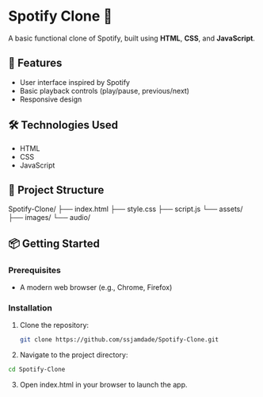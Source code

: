 # Spotify Clone 🎵

A basic functional clone of Spotify, built using **HTML**, **CSS**, and **JavaScript**.

## 🚀 Features

- User interface inspired by Spotify
- Basic playback controls (play/pause, previous/next)
- Responsive design

## 🛠️ Technologies Used

- HTML
- CSS
- JavaScript

## 📁 Project Structure

Spotify-Clone/
├── index.html
├── style.css
├── script.js
└── assets/
├── images/
└── audio/


## 📦 Getting Started

### Prerequisites

- A modern web browser (e.g., Chrome, Firefox)

### Installation

1. Clone the repository:
   ```bash
   git clone https://github.com/ssjamdade/Spotify-Clone.git

2. Navigate to the project directory:
  ```bash
  cd Spotify-Clone
```

3. Open index.html in your browser to launch the app.
